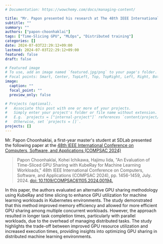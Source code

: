 ```yaml
---
# Documentation: https://wowchemy.com/docs/managing-content/

title: "Mr. Papon presented his research at The 48th IEEE International Conference on Computers, Software, and Applications (COMPSAC 2024)"
subtitle: ""
summary: ""
authors: ["papon-choonhaklai"]
tags: ["Time-Slicing GPU", "MLOps", "Distributed training"]
categories: []
date: 2024-07-03T22:29:12+09:00
lastmod: 2024-07-03T22:29:12+09:00
featured: false
draft: false

# Featured image
# To use, add an image named `featured.jpg/png` to your page's folder.
# Focal points: Smart, Center, TopLeft, Top, TopRight, Left, Right, BottomLeft, Bottom, BottomRight.
image:
  caption: ""
  focal_point: ""
  preview_only: false

# Projects (optional).
#   Associate this post with one or more of your projects.
#   Simply enter your project's folder or file name without extension.
#   E.g. `projects = ["internal-project"]` references `content/project/deep-learning/index.md`.
#   Otherwise, set `projects = []`.
projects: []
---
```


Mr. Papon Choonhaklai, a first-year master's student at SDLab presented the following paper at the [48th IEEE International Conference on Computers, Software, and Applications (COMPSAC 2024)](https://ieeecompsac.computer.org/2024/program/)

> Papon Choonhaklai, Kohei Ichikawa, Hajimu Iida, "An Evaluation of Time-Sliced GPU Sharing with KubeRay for Machine Learning Workloads," 48th IEEE International Conference on Computers, Software, and Applications (COMPSAC 2024), pp. 1456-1459, July. 2024. [doi: 10.1109/COMPSAC61105.2024.00194.](https://doi.org/10.1109/COMPSAC61105.2024.00194)

In this paper, the authors evaluated an alternative GPU sharing methodology using KubeRay and time slicing to enhance GPU utilization for machine learning workloads in Kubernetes environments. The study demonstrated that this method improved memory efficiency and allowed for more efficient GPU sharing among multiple concurrent workloads. However, the approach resulted in longer task completion times, particularly with parallel workloads, due to the overhead of managing distributed tasks. The study highlights the trade-off between improved GPU resource utilization and increased execution times, providing insights into optimizing GPU sharing in distributed machine learning environments​.
